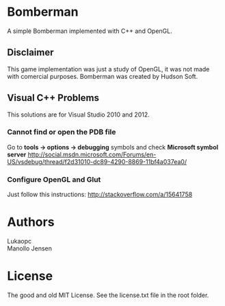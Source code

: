 Bomberman
==========

A simple Bomberman implemented with C++ and OpenGL.

## Disclaimer ##

This game implementation was just a study of OpenGL,
it was not made with comercial purposes. Bomberman was
 created by Hudson Soft.

## Visual C++ Problems ##

This solutions are for Visual Studio 2010 and 2012.   

### Cannot find or open the PDB file ###

Go to **tools -> options -> debugging** symbols and check **Microsoft symbol server** 
<http://social.msdn.microsoft.com/Forums/en-US/vsdebug/thread/f2d31010-dc89-4290-8869-11bf4a037ea0/>

### Configure OpenGL and Glut ###

Just follow this instructions: <http://stackoverflow.com/a/15641758>    

# Authors

Lukaopc  
Manollo
Jensen

# License

The good and old MIT License. See the license.txt file in the root folder. 
